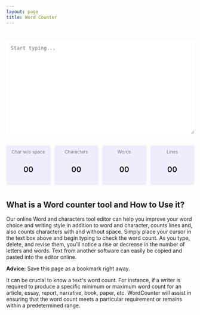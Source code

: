 ```yaml
---
layout: page
title: Word Counter
---
```


<style>
  .word_counter {
    margin: 40px 0;
    text-align: center;
  }
  .input_word textarea {
    width: 100%;
    min-height: 250px;
    padding: 12px;
    outline: none;
    margin: auto;
    border-radius: 5px;
    border: 1px solid var(--border);
  }
  .input_word textarea:focus {
    border: 1px solid var(--theme);
  }
  .output {
    width: 100%;
    margin: auto;
    display: grid;
    grid-gap: 10px;
    grid-template-columns: 1fr 1fr 1fr 1fr;
    margin-top: 30px;
    grid-auto-flow: column;
  }
  .output>div {
    padding: 10px 0;
    border-radius: 5px;
    background: rgba(99, 102, 241, 0.1);
  }
  .output>div span {
    color: rgba(0, 0, 0, 0.5);
    font-size: 12px;
  }
  .output>div h3 {
    font-size: 20px;
    font-weight: 600;
  }
  @media (max-width:768px) {
    .input_word textarea {
      width: 100%;
    }
    .output {
      width: 100%;
      grid-template-rows: 1fr 1fr;
      grid-template-columns: 1fr 1fr;
    }
  }
</style>
<div class="word_counter">
  <div class="input_word">
    <textarea id="input_box" placeholder="Start typing..." cols="30" rows="10"></textarea>
  </div>
  <div class="output">
    <div>
      <span>Char w/o space</span>
      <h3 id="cws">00</h3>
    </div>
    <div>
      <span>Characters</span>
      <h3 id="chr">00</h3>
    </div>
    <div>
      <span>Words</span>
      <h3 id="wrd">00</h3>
    </div>
    <div>
      <span>Lines</span>
      <h3 id="lin">00</h3>
    </div>
  </div>
</div>
<script>
  const input_box=document.querySelector("#input_box"),cws=document.querySelector("#cws"),chr=document.querySelector("#chr"),wrd=document.querySelector("#wrd"),lin=document.querySelector("#lin");function wordCount(a){var b=a.match(/\S+/g);return{charactersNoSpaces:a.replace(/\s+/g,"").length,characters:a.length,words:b?b.length:0,lines:a.split(/\r*\n/).length}}input_box.oninput=()=>{cws.innerText=wordCount(input_box.value).charactersNoSpaces,chr.innerText=wordCount(input_box.value).characters,wrd.innerText=wordCount(input_box.value).words,lin.innerText=wordCount(input_box.value).lines}
</script>

## What is a Word counter tool and How to Use it?
Our online Word and characters tool editor can help you improve your word choice and writing style in addition to word and character, counts lines and, also counts characters with and without space.
Simply place your cursor in the text box above and begin typing to check the word count. As you type, delete, and revise them, you'll notice a rise or decrease in the number of letters and words. Text from another software can easily be copied and pasted into the editor online.

**Advice:** Save this page as a bookmark right away.

It can be crucial to know a text's word count. For instance, if a writer is required to produce a specific minimum or maximum word count for an article, essay, report, narrative, book, paper, etc. WordCounter will assist in ensuring that the word count meets a particular requirement or remains within a predetermined range.